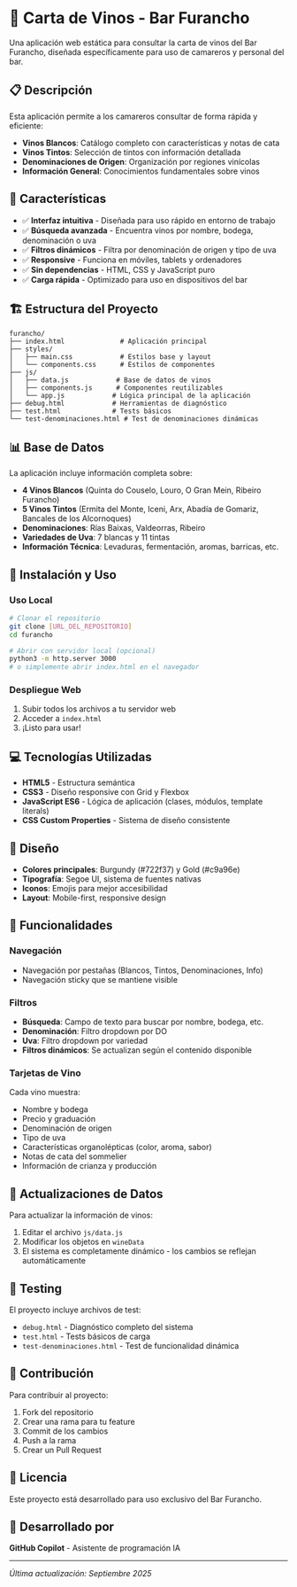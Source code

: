# 🍷 Carta de Vinos - Bar Furancho

Una aplicación web estática para consultar la carta de vinos del Bar Furancho, diseñada específicamente para uso de camareros y personal del bar.

## 📋 Descripción

Esta aplicación permite a los camareros consultar de forma rápida y eficiente:
- **Vinos Blancos**: Catálogo completo con características y notas de cata
- **Vinos Tintos**: Selección de tintos con información detallada
- **Denominaciones de Origen**: Organización por regiones vinícolas
- **Información General**: Conocimientos fundamentales sobre vinos

## 🚀 Características

- ✅ **Interfaz intuitiva** - Diseñada para uso rápido en entorno de trabajo
- ✅ **Búsqueda avanzada** - Encuentra vinos por nombre, bodega, denominación o uva
- ✅ **Filtros dinámicos** - Filtra por denominación de origen y tipo de uva
- ✅ **Responsive** - Funciona en móviles, tablets y ordenadores
- ✅ **Sin dependencias** - HTML, CSS y JavaScript puro
- ✅ **Carga rápida** - Optimizado para uso en dispositivos del bar

## 🏗️ Estructura del Proyecto

```
furancho/
├── index.html              # Aplicación principal
├── styles/
│   ├── main.css            # Estilos base y layout
│   └── components.css      # Estilos de componentes
├── js/
│   ├── data.js            # Base de datos de vinos
│   ├── components.js      # Componentes reutilizables
│   └── app.js            # Lógica principal de la aplicación
├── debug.html            # Herramientas de diagnóstico
├── test.html             # Tests básicos
└── test-denominaciones.html # Test de denominaciones dinámicas
```

## 📊 Base de Datos

La aplicación incluye información completa sobre:
- **4 Vinos Blancos** (Quinta do Couselo, Louro, O Gran Mein, Ribeiro Furancho)
- **5 Vinos Tintos** (Ermita del Monte, Iceni, Arx, Abadía de Gomariz, Bancales de los Alcornoques)
- **Denominaciones**: Rías Baixas, Valdeorras, Ribeiro
- **Variedades de Uva**: 7 blancas y 11 tintas
- **Información Técnica**: Levaduras, fermentación, aromas, barricas, etc.

## 🔧 Instalación y Uso

### Uso Local
```bash
# Clonar el repositorio
git clone [URL_DEL_REPOSITORIO]
cd furancho

# Abrir con servidor local (opcional)
python3 -m http.server 3000
# o simplemente abrir index.html en el navegador
```

### Despliegue Web
1. Subir todos los archivos a tu servidor web
2. Acceder a `index.html`
3. ¡Listo para usar!

## 💻 Tecnologías Utilizadas

- **HTML5** - Estructura semántica
- **CSS3** - Diseño responsive con Grid y Flexbox
- **JavaScript ES6** - Lógica de aplicación (clases, módulos, template literals)
- **CSS Custom Properties** - Sistema de diseño consistente

## 🎨 Diseño

- **Colores principales**: Burgundy (#722f37) y Gold (#c9a96e)
- **Tipografía**: Segoe UI, sistema de fuentes nativas
- **Iconos**: Emojis para mejor accesibilidad
- **Layout**: Mobile-first, responsive design

## 📱 Funcionalidades

### Navegación
- Navegación por pestañas (Blancos, Tintos, Denominaciones, Info)
- Navegación sticky que se mantiene visible

### Filtros
- **Búsqueda**: Campo de texto para buscar por nombre, bodega, etc.
- **Denominación**: Filtro dropdown por DO
- **Uva**: Filtro dropdown por variedad
- **Filtros dinámicos**: Se actualizan según el contenido disponible

### Tarjetas de Vino
Cada vino muestra:
- Nombre y bodega
- Precio y graduación
- Denominación de origen
- Tipo de uva
- Características organolépticas (color, aroma, sabor)
- Notas de cata del sommelier
- Información de crianza y producción

## 🔄 Actualizaciones de Datos

Para actualizar la información de vinos:
1. Editar el archivo `js/data.js`
2. Modificar los objetos en `wineData`
3. El sistema es completamente dinámico - los cambios se reflejan automáticamente

## 🧪 Testing

El proyecto incluye archivos de test:
- `debug.html` - Diagnóstico completo del sistema
- `test.html` - Tests básicos de carga
- `test-denominaciones.html` - Test de funcionalidad dinámica

## 📝 Contribución

Para contribuir al proyecto:
1. Fork del repositorio
2. Crear una rama para tu feature
3. Commit de los cambios
4. Push a la rama
5. Crear un Pull Request

## 📄 Licencia

Este proyecto está desarrollado para uso exclusivo del Bar Furancho.

## 👥 Desarrollado por

**GitHub Copilot** - Asistente de programación IA

---

*Última actualización: Septiembre 2025*
